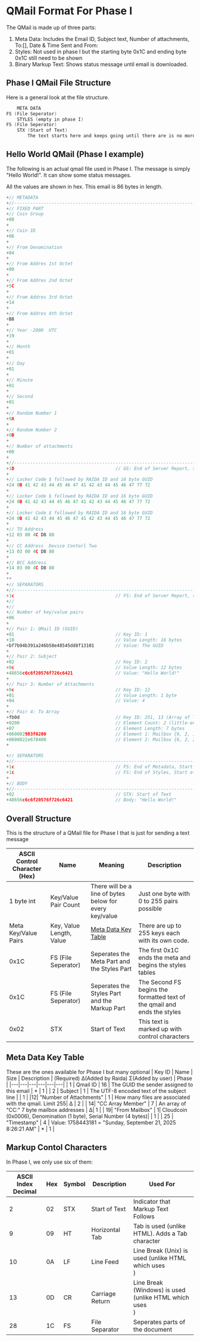 # QMail Format For Phase I
The QMail is made up of three parts:
1. Meta Data: Includes the Email ID, Subject text, Number of attachments, To:[], Date & Time Sent and From:
2. Styles: Not used in phase I but the starting byte 0x1C and ending byte 0x1C still need to be shown 
3. Binary Markup Text: Shows status message until email is downloaded.

## Phase I QMail File Structure
Here is a general look at the file structure. 
```c
    META DATA
FS (File Seperator)
    STYLES (empty in phase I)
FS (File Seperator)
    STX (Start of Text)
        The text starts here and keeps going until there are is no more writing.
```

## Hello World QMail (Phase I example)
The following is an actual qmail file used in Phase I. The message is simply "Hello World!". It can show some status messages.

All the values are shown in hex. This email is 86 bytes in length. 

```c
+// METADATA
+//-----------------------------------------------------------------------------
+// FIXED PART
+// Coin Group
+00                                    
+
+// Coin ID
+06                            
+
+// From Denomination
+04                       
+
+// From Addres 1st Octet
+00                                    
+
+// From Addres 2nd Octet
+5C                                   
+
+// From Addres 3rd Octet
+14                                 
+
+// From Addres 4th Octet
+B8                                   
+                       
+// Year -2000  UTC 
+19  
+
+// Month
+01
+
+// Day
+01
+
+// Minute
+01
+
+// Second
+01
+
+// Random Number 1
+9A
+
+// Random Number 2
+0B
+
+// Number of attachments
+00
+
+//-----------------------------------------------------------------------------
+1D                                      // GS: End of Server Report, start of Metadata
+
+// Locker Code $ followed by RAIDA ID and 16 byte GUID
+24 0B 41 42 43 44 45 46 47 41 42 43 44 45 46 47 77 72
+
+// Locker Code $ followed by RAIDA ID and 16 byte GUID
+24 0B 41 42 43 44 45 46 47 41 42 43 44 45 46 47 77 72
+
+// Locker Code $ followed by RAIDA ID and 16 byte GUID
+24 0B 41 42 43 44 45 46 47 41 42 43 44 45 46 47 77 72
+
+// TO Address
+12 03 00 4C D8 88 
+
+// CC Address  Device Contorl Two
+13 03 00 4C D8 88 
+
+// BCC Address 
+14 03 00 4C D8 88 
+
**
+// SEPARATORS
+//-----------------------------------------------------------------------------
+1c                                      // FS: End of Server Report, start of Metadata
+//
+//
+// Number of key/value pairs
+06
+
+// Pair 1: QMail ID (GUID)
+01                                      // Key ID: 1
+10                                      // Value Length: 16 bytes
+bf7b94b391a246b58e48545dd8f13101        // Value: The GUID
+
+// Pair 2: Subject
+02                                      // Key ID: 2
+0c                                      // Value Length: 12 bytes
+48656c6c6f20576f726c6421                // Value: "Hello World!"
+
+// Pair 3: Number of Attachments
+0c                                      // Key ID: 12
+01                                      // Value Length: 1 byte
+04                                      // Value: 4
+
+// Pair 4: To Array
+fb0d                                    // Key ID: 251, 13 (Array of To:)
+0200                                    // Element Count: 2 (little-endian)
+07                                      // Element Length: 7 bytes
+060002983f0200                          // Element 1: Mailbox {6, 2, 147352}
+0600022e670400                          // Element 2: Mailbox {6, 2, 288558}
+

+// SEPARATORS
+//-----------------------------------------------------------------------------
+1c                                      // FS: End of Metadata, Start of Styles
+1c                                      // FS: End of Styles, Start of Markup
+
+// BODY
+//-----------------------------------------------------------------------------
+02                                      // STX: Start of Text
+48656c6c6f20576f726c6421                // Body: "Hello World!"

```

## Overall Structure
This is the structure of a QMail file for Phase I that is just for sending a text message

| ASCII Control Character (Hex) | Name | Meaning | Description |
|---|---|---|---|
| 1 byte int| Key/Value Pair Count | There will be a line of bytes below for every key/value | Just one byte with 0 to 255 pairs possible|
| Meta Key/Value Pairs | Key, Value Length, Value| [Meta Data Key Table](#meta-data-key-table)| There are up to 255 keys each with its own code.| 
| 0x1C| FS (File Seperator) |Seperates the Meta Part and the Styles Part| The first 0x1C ends the meta and begins the styles tables |
| 0x1C| FS (File Seperator) |Seperates the Styles Part and the Markup Part| The Second FS begins the formatted text of the qmail and ends the styles |
| 0x02 |STX| Start of Text |  This text is marked up with control characters | We will not start marking this up until Phase II |

## Meta Data Key Table
These are the ones available for Phase I but many optional 
| Key ID | Name | Size | Description | (Required) Δ(Added by Raida) Σ(Added by user) | Phase |
|---|---|---|---|---|---|
| 1 | Qmail ID | 16 | The GUID the sender assigned to this email | * | 1 |
| 2 | Subject | 1 | The UTF-8 encoded text of the subject line  | | 1 |
|12| "Number of Attachments" | 1 | How many files are associated with the qmail. Limit 255| Δ | 2 |
| 14| "CC Array Member" | 7 | An array of "CC:" 7 byte mailbox addresses | Δ| 1 |
| 19| "From Mailbox" | 1| Cloudcoin (0x0006), Denomination (1 byte), Serial Number (4 bytes)| | 1 |
| 25 | "Timestamp" | 4 | Value: 1758443181 = "Sunday, September 21, 2025 8:26:21 AM" | * | 1 |

## Markup Contol Characters
In Phase I, we only use six of them:

| ASCII Index Decimal | Hex | Symbol | Description | Used For |
|-------|-----|---------|-------------|------------|
| 2 | 02 | STX | Start of Text | Indicator that Markup Text Follows
| 9 | 09 | HT | Horizontal Tab | Tab is used (unlike HTML). Adds a Tab character
| 10 | 0A | LF | Line Feed | Line Break (Unix) is used (unlike HTML which uses <br>)
| 13 | 0D | CR | Carriage Return | Line Break (Windows) is used (unlike HTML  which uses <br>)
| 28 | 1C | FS | File Separator | Seperates parts of the document
